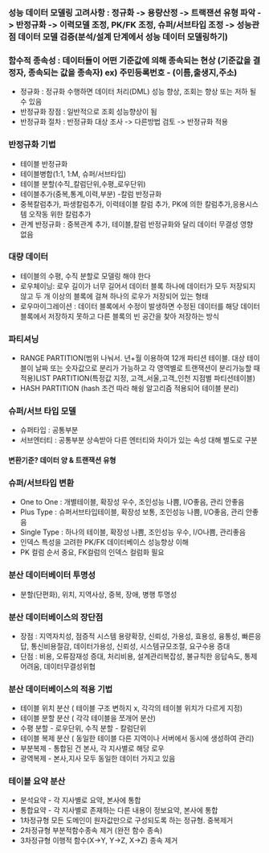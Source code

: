 ### 성능 데이터 모델링 고려사항 : 정규화 -> 용량산정 -> 트랙잰션 유형 파악 -> 반정규화 -> 이력모델 조정, PK/FK 조정, 슈퍼/서브타입 조정 -> 성능관점 데이터 모델 검증(분석/설계 단계에서 성능 데이터 모델링하기)

### 함수적 종속성 : 데이터들이 어떤 기준값에 의해 종속되는 현상 (기준값을 결정자, 종속되는 값을 종속자) ex) 주민등록번호 - (이름,출생지,주소)
- 정규화 : 정규화 수행하면 데이터 처리(DML) 성능 향상, 조회는 향상 또는 저하 될수 있음
- 반정규화 장점 : 일반적으로 조회 성능향상이 됨
- 반정규화 절차 : 반정규화 대상 조사 -> 다른방법 검토 -> 반정규화 적용

### 반정규화 기법
- 테이블 반정규화
- 테이블병합(1:1, 1:M, 슈퍼/서브타입)
- 테이블 분할(수직_칼럼단위,수평_로우단위)
- 테이블추가(중복,통계,이력,부분) -칼럼 반정규화
- 중복칼럼추가, 파생칼럼추가, 이력테이블 칼럼 추가, PK에 의한 칼럼추가,응용시스템 오작동 위한 칼럼추가
- 관계 반정규화 : 중복관계 추가, 테이블,칼럼 반정규화와 달리 데이터 무결성 영향 없음
### 대량 데이터
- 테이블의 수평, 수직 분할로 모델링 해야 한다
- 로우체이닝: 로우 길이가 너무 길어서 데이터 블록 하나에 데이터가 모두 저장되지 않고 두 개 이상의 블록에 걸쳐 하나의 로우가 저장되어 있는 형태
- 로우마이그레이션 : 데이터 블록에서 수정이 발생하면 수정된 데이터를 해당 데이터 블록에서 저장하지 못하고 다른 블록의 빈 공간을 찾아 저장하는 방식
### 파티셔닝

- RANGE PARTITION(범위 나눠서. 년+월 이용하여 12개 파티션 테이블. 대상 테이블이 날짜 또는 숫자값으로 분리가 가능하고 각 영역별로 트랜잭션이 분리가능할 때 적용)LIST PARTITION(특정값 지정, 고객_서울,고객_인천 지점별 파티션테이블) 
- HASH PARTITION (hash 조건 따라 해슁 알고리즘 적용되어 테이블 분리)
### 슈퍼/서브 타입 모델 

- 슈퍼타입 : 공통부분 
- 서브엔터티 : 공통부분 상속받아 다른 엔터티와 차이가 있는 속성 대해 별도로 구분
#### 변환기준? 데이터 양 & 트랜잭션 유형

### 슈퍼/서브타입 변환
- One to One : 개별테이블, 확장성 우수, 조인성능 나쁨, I/O좋음, 관리 안좋음
- Plus Type : 슈퍼서브타입테이블, 확장성 보통, 조인성능 나쁨, I/O좋음, 관리 안좋음
- Single Type : 하나의 테이블, 확장성 나쁨, 조인성능 우수, I/O나쁨, 관리좋음
- 인덱스 특성을 고려한 PK/FK 데이터베이스 성능향상 이해 
- PK 컬럼 순서 중요, FK컬럼의 인덱스 컬럼화 필요

### 분산 데이터베이터 투명성
- 분할(단편화), 위치, 지역사상, 중복, 장애, 병행 투명성
### 분산 데이터베이스의 장단점
- 장점 : 지역자치성, 점증적 시스템 용량확장, 신뢰성, 가용성, 효용성, 융통성, 빠른응답, 통신비용절감, 데이터가용성, 신뢰성, 시스템규모조절, 요구수용 증대
- 단점 : 비용, 오류잠재성 증대, 처리비용, 설계관리복잡성, 불규칙한 응답속도, 통제어려움, 데이터무결성위협
### 분산 데이터베이스의 적용 기법
- 테이블 위치 분산 ( 테이블 구조 변하지 x, 각각의 테이블 위치가 다르게 지정)
- 테이블 분할 분산 ( 각각 테이블을 쪼개어 분산)
- 수평 분할 - 로우단위, 수직 분할 - 칼럼단위
- 테이블 복제 분산 ( 동일한 테이블 다른 지역이나 서버에서 동시에 생성하여 관리)
- 부분복제 - 통합된 건 본사, 각 지사별로 해당 로우 
- 광역복제 - 본사,지사 모두 동일한 데이터 가지고 있음
### 테이블 요약 분산 
- 분석요약 - 각 지사별로 요약, 본사에 통합
- 통합요약 - 각 지사별로 존재하는 다른 내용이 정보요약, 본사에 통합
- 1차정규형 모든 도메인이 원자값만으로 구성되도록 하는 정규형. 중복제거
- 2차정규형 부분적함수종속 제거 (완전 함수 종속)
- 3차정규형 이행적 함수(X->Y, Y->Z, X->Z) 종속 제거
